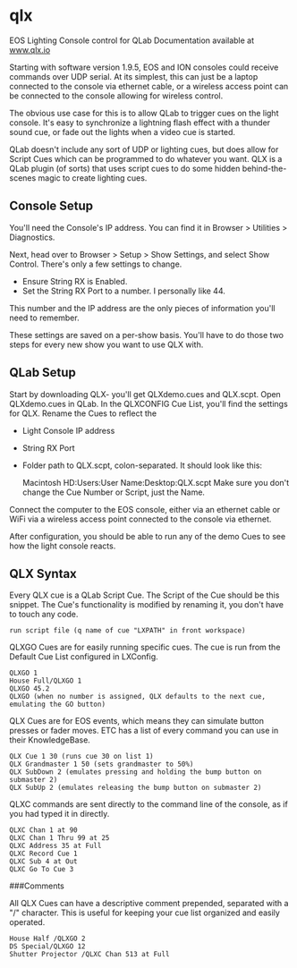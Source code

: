 qlx
===

EOS Lighting Console control for QLab
Documentation available at www.qlx.io

Starting with software version 1.9.5, EOS and ION consoles could receive commands over UDP serial. At its simplest, this can just be a laptop connected to the console via ethernet cable, or a wireless access point can be connected to the console allowing for wireless control.

The obvious use case for this is to allow QLab to trigger cues on the light console. It's easy to synchronize a lightning flash effect with a thunder sound cue, or fade out the lights when a video cue is started.

QLab doesn't include any sort of UDP or lighting cues, but does allow for Script Cues which can be programmed to do whatever you want. QLX is a QLab plugin (of sorts) that uses script cues to do some hidden behind-the-scenes magic to create lighting cues.


Console Setup
---

You'll need the Console's IP address. You can find it in Browser > Utilities > Diagnostics.

Next, head over to Browser > Setup > Show Settings, and select Show Control. There's only a few settings to change.

- Ensure String RX is Enabled.
- Set the String RX Port to a number. I personally like 44.

This number and the IP address are the only pieces of information you'll need to remember.

These settings are saved on a per-show basis. You'll have to do those two steps for every new show you want to use QLX with.

QLab Setup
---

Start by downloading QLX- you'll get QLXdemo.cues and QLX.scpt. Open QLXdemo.cues in QLab. In the QLXCONFIG Cue List, you'll find the settings for QLX. Rename the Cues to reflect the

- Light Console IP address
- String RX Port
- Folder path to QLX.scpt, colon-separated. It should look like this:


    Macintosh HD:Users:User Name:Desktop:QLX.scpt
Make sure you don't change the Cue Number or Script, just the Name.

Connect the computer to the EOS console, either via an ethernet cable or WiFi via a wireless access point connected to the console via ethernet.

After configuration, you should be able to run any of the demo Cues to see how the light console reacts.

QLX Syntax
---

Every QLX cue is a QLab Script Cue. The Script of the Cue should be this snippet. The Cue's functionality is modified by renaming it, you don't have to touch any code.

    run script file (q name of cue "LXPATH" in front workspace)

QLXGO Cues are for easily running specific cues. The cue is run from the Default Cue List configured in LXConfig.

    QLXGO 1
    House Full/QLXGO 1
    QLXGO 45.2
    QLXGO (when no number is assigned, QLX defaults to the next cue, emulating the GO button)
    
QLX Cues are for EOS events, which means they can simulate button presses or fader moves. ETC has a list of every command you can use in their KnowledgeBase.

    QLX Cue 1 30 (runs cue 30 on list 1)
    QLX Grandmaster 1 50 (sets grandmaster to 50%)
    QLX SubDown 2 (emulates pressing and holding the bump button on submaster 2)
    QLX SubUp 2 (emulates releasing the bump button on submaster 2)
    
QLXC commands are sent directly to the command line of the console, as if you had typed it in directly.

    QLXC Chan 1 at 90
    QLXC Chan 1 Thru 99 at 25
    QLXC Address 35 at Full
    QLXC Record Cue 1
    QLXC Sub 4 at Out
    QLXC Go To Cue 3

###Comments

All QLX Cues can have a descriptive comment prepended, separated with a "/" character. This is useful for keeping your cue list organized and easily operated.

    House Half /QLXGO 2
    DS Special/QLXGO 12
    Shutter Projector /QLXC Chan 513 at Full
